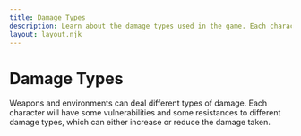 ```yaml
---
title: Damage Types
description: Learn about the damage types used in the game. Each character will have some vulnerabilities and resistances to these types.
layout: layout.njk
---
```


# Damage Types

Weapons and environments can deal different types of damage. Each character will
have some vulnerabilities and some resistances to different damage types, which
can either increase or reduce the damage taken.

<div id="damage-types"></div>
